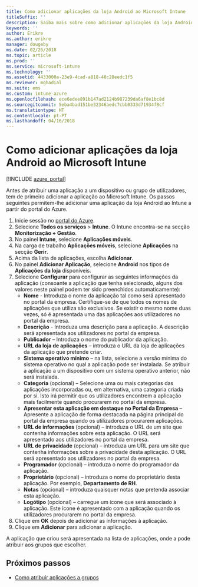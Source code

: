 ```yaml
---
title: Como adicionar aplicações da loja Android ao Microsoft Intune
titleSuffix: ''
description: Saiba mais sobre como adicionar aplicações da loja Android ao Microsoft Intune.
keywords: ''
author: Erikre
ms.author: erikre
manager: dougeby
ms.date: 02/26/2018
ms.topic: article
ms.prod: ''
ms.service: microsoft-intune
ms.technology: ''
ms.assetid: 4433000a-23e9-4cad-a818-48c28eedc1f5
ms.reviewer: mghadial
ms.suite: ems
ms.custom: intune-azure
ms.openlocfilehash: ece6edee891b147ad2124b987239da6af8e1bc8d
ms.sourcegitcommit: 5eba4bad151be32346aedc7cbb0333d71934f8cf
ms.translationtype: HT
ms.contentlocale: pt-PT
ms.lasthandoff: 04/16/2018
---
```

# <a name="how-to-add-android-store-apps-to-microsoft-intune"></a>Como adicionar aplicações da loja Android ao Microsoft Intune

[!INCLUDE [azure_portal](./includes/azure_portal.md)]

Antes de atribuir uma aplicação a um dispositivo ou grupo de utilizadores, tem de primeiro adicionar a aplicação ao Microsoft Intune. Os passos seguintes permitem-lhe adicionar uma aplicação da loja Android ao Intune a partir do portal do Azure.

1. Inicie sessão no [portal do Azure](https://portal.azure.com).
2. Selecione **Todos os serviços** > **Intune**. O Intune encontra-se na secção **Monitorização + Gestão**.
3. No painel **Intune**, selecione **Aplicações móveis**.
4. Na carga de trabalho **Aplicações móveis**, selecione **Aplicações** na secção **Gerir**.
5. Acima da lista de aplicações, escolha **Adicionar**.
6. No painel **Adicionar Aplicação**, selecione **Android** nos tipos de **Aplicações da loja** disponíveis.
7. Selecione **Configurar** para configurar as seguintes informações da aplicação (consoante a aplicação que tenha selecionado, alguns dos valores neste painel podem ter sido preenchidos automaticamente):
    - **Nome** - Introduza o nome da aplicação tal como será apresentado no portal da empresa. Certifique-se de que todos os nomes de aplicações que utiliza são exclusivos. Se existir o mesmo nome duas vezes, só é apresentada uma das aplicações aos utilizadores no portal da empresa.
    - **Descrição** - Introduza uma descrição para a aplicação. A descrição será apresentada aos utilizadores no portal da empresa.
    - **Publicador** – Introduza o nome do publicador da aplicação.
    - **URL da loja de aplicações** – introduza o URL da loja de aplicações da aplicação que pretende criar.
    - **Sistema operativo mínimo** – na lista, selecione a versão mínima do sistema operativo no qual a aplicação pode ser instalada. Se atribuir a aplicação a um dispositivo com um sistema operativo anterior, não será instalada.
    - **Categoria** (opcional) – Selecione uma ou mais categorias das aplicações incorporadas ou, em alternativa, uma categoria criada por si. Isto irá permitir que os utilizadores encontrem a aplicação mais facilmente quando procurarem no portal da empresa.
    - **Apresentar esta aplicação em destaque no Portal da Empresa** – Apresente a aplicação de forma destacada na página principal do portal da empresa quando os utilizadores procurarem aplicações.
    - **URL de informações** (opcional) – introduza o URL de um site que contenha informações sobre esta aplicação. O URL será apresentado aos utilizadores no portal da empresa.
    - **URL de privacidade** (opcional) – introduza um URL para um site que contenha informações sobre a privacidade desta aplicação. O URL será apresentado aos utilizadores no portal da empresa.
    - **Programador** (opcional) – introduza o nome do programador da aplicação.
    - **Proprietário** (opcional) – introduza o nome do proprietário desta aplicação. Por exemplo, **Departamento de RH**.
    - **Notas** (opcional) – introduza quaisquer notas que pretenda associar esta aplicação.
    - **Logótipo** (opcional) – carregue um ícone que será associado à aplicação. Este ícone é apresentado com a aplicação quando os utilizadores procurarem no portal da empresa.
8. Clique em **OK** depois de adicionar as informações à aplicação.
9. Clique em **Adicionar** para adicionar a aplicação.

A aplicação que criou será apresentada na lista de aplicações, onde a pode atribuir aos grupos que escolher. 

## <a name="next-steps"></a>Próximos passos

- [Como atribuir aplicações a grupos](apps-deploy.md)
